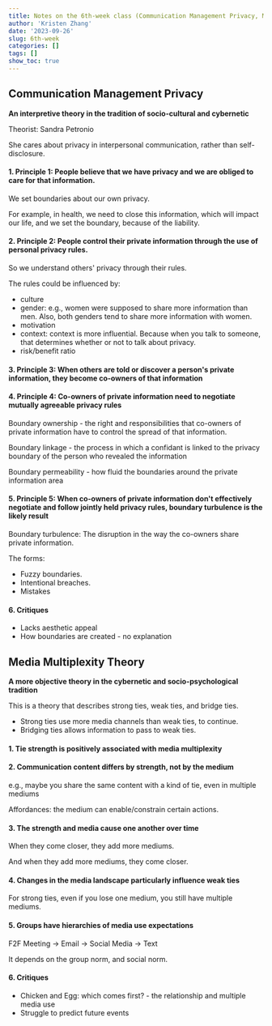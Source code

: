 ```yaml
---
title: Notes on the 6th-week class (Communication Management Privacy, Media Multiplexity)
author: 'Kristen Zhang'
date: '2023-09-26'
slug: 6th-week
categories: []
tags: []
show_toc: true
---
```


## Communication Management Privacy 

**An interpretive theory in the tradition of socio-cultural and cybernetic** 

Theorist: Sandra Petronio

She cares about privacy in interpersonal communication, rather than self-disclosure.

#### 1. Principle 1: People believe that we have privacy and we are obliged to care for that information.

We set boundaries about our own privacy.

For example, in health, we need to close this information, which will impact our life, and we set the boundary, because of the liability.

#### 2. Principle 2: People control their private information through the use of personal privacy rules.

So we understand others' privacy through their rules.

The rules could be influenced by:

- culture
- gender: e.g., women were supposed to share more information than men. Also, both genders tend to share more information with women.
- motivation
- context: context is more influential. Because when you talk to someone, that determines whether or not to talk about privacy.
- risk/benefit ratio

#### 3. Principle 3: When others are told or discover a person's private information, they become co-owners of that information

#### 4. Principle 4: Co-owners of private information need to negotiate mutually agreeable privacy rules

Boundary ownership - the right and responsibilities that co-owners of private information have to control the spread of that information.

Boundary linkage - the process in which a confidant is linked to the privacy boundary of the person who revealed the information

Boundary permeability - how fluid the boundaries around the private information area

#### 5. Principle 5: When co-owners of private information don't effectively negotiate and follow jointly held privacy rules, boundary turbulence is the likely result

Boundary turbulence: The disruption in the way the co-owners share private information.

The forms:

- Fuzzy boundaries.
- Intentional breaches.
- Mistakes

#### 6. Critiques

- Lacks aesthetic appeal
- How boundaries are created - no explanation



## Media Multiplexity Theory

**A more objective theory in the cybernetic and socio-psychological tradition**

This is a theory that describes strong ties, weak ties, and bridge ties.

- Strong ties use more media channels than weak ties, to continue.
- Bridging ties allows information to pass to weak ties.

#### 1. Tie strength is positively associated with media multiplexity

#### 2. Communication content differs by strength, not by the medium

e.g., maybe you share the same content with a kind of tie, even in multiple mediums

Affordances: the medium can enable/constrain certain actions.

#### 3. The strength and media cause one another over time

When they come closer, they add more mediums.

And when they add more mediums, they come closer.

#### 4. Changes in the media landscape particularly influence weak ties

For strong ties, even if you lose one medium, you still have multiple mediums.

#### 5. Groups have hierarchies of media use expectations

F2F Meeting -> Email -> Social Media -> Text

It depends on the group norm, and social norm.

#### 6. Critiques

- Chicken and Egg: which comes first? - the relationship and multiple media use
- Struggle to predict future events

